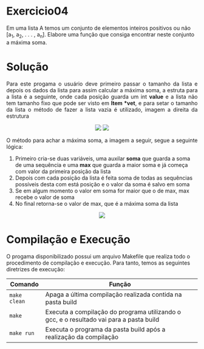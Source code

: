 # Exercicio04
Em uma lista A temos um conjunto de elementos inteiros positivos ou não [a<sub>1</sub>, a<sub>2</sub>, . . . , a<sub>n</sub>]. Elabore uma função que consiga encontrar
neste conjunto a máxima soma.

# Solução

<p align="justify">
Para este progama o usuário deve primeiro passar o tamanho da lista e depois os dados da lista para assim calcular a máxima soma, a estruta para a lista é a seguinte, onde cada posição guarda um int <strong>value</strong> e a lista não tem tamanho fixo que pode ser visto em <strong>Item *vet</strong>, e para setar o tamanho da lista o método de fazer a lista vazia é utilizado, imagem a direita da estrutura
</p>
<p align="center">
<img src="estrutura.png">
<img src="tamanho.png">
</p>

<p align="justify">
O método para achar a máxima soma, a imagem a seguir, segue a seguinte lógica:
<ol>
  <li>Primeiro cria-se duas variáveis, uma auxilar <strong>soma</strong> que guarda a soma de uma sequência e uma <strong>max</strong> que guarda a maior soma e já começa com valor da primeira posição da lista</li>
  <li>Depois com cada posição da lista é feita soma de todas as sequências possíveis desta com está posição e o valor da soma é salvo em soma</li>
  <li>Se em algum momento o valor em soma for maior que o de max, max recebe o valor de soma</li>
  <li>No final retorna-se o valor de max, que é a máxima soma da lista</li>
</ol>
</p>
<p align="center">
<img src="maxsoma.png">
</p>

# Compilação e Execução

O progama disponibilizado possui um arquivo Makefile que realiza todo o procedimento de compilação e execução. Para tanto, temos as seguintes diretrizes de execução:


| Comando                |  Função                                                                                           |                     
| -----------------------| ------------------------------------------------------------------------------------------------- |
|  `make clean`          | Apaga a última compilação realizada contida na pasta build                                        |
|  `make`                | Executa a compilação do programa utilizando o gcc, e o resultado vai para a pasta build           |
|  `make run`            | Executa o programa da pasta build após a realização da compilação                                 |
